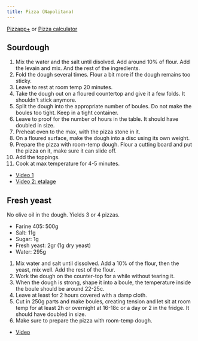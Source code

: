 ```yaml
---
title: Pizza (Napolitana)
---
```


[Pizzapp+](https://apps.apple.com/fr/app/pizzapp/id1228158792#?platform=ipad)
or [Pizza calculator](https://pizza-calculator.the-bread-code.io/)

Sourdough
---------

1.  Mix the water and the salt until disolved. Add around 10% of flour.
    Add the levain and mix. And the rest of the ingredients.
2.  Fold the dough several times. Flour a bit more if the dough remains
    too sticky.
3.  Leave to rest at room temp 20 minutes.
4.  Take the dough out on a floured countertop and give it a few folds.
    It shouldn't stick anymore.
5.  Split the dough into the appropriate number of boules. Do not make
    the boules too tight. Keep in a tight container.
6.  Leave to proof for the number of hours in the table. It should have
    doubled in size.
7.  Preheat oven to the max, with the pizza stone in it.
8.  On a floured surface, make the dough into a disc using its own
    weight.
9.  Prepare the pizza with room-temp dough. Flour a cutting board and
    put the pizza on it, make sure it can slide off.
10. Add the toppings.
11. Cook at max temperature for 4-5 minutes.

-   [Video 1](https://www.youtube.com/watch?v=PntHJgueOtQ)
-   [Video 2: etalage](https://www.youtube.com/watch?v=XQj_P6kOa-k)


Fresh yeast
-----------

No olive oil in the dough. Yields 3 or 4 pizzas.

-   Farine 405: 500g
-   Salt: 11g
-   Sugar: 1g
-   Fresh yeast: 2gr (1g dry yeast)
-   Water: 295g

1.  Mix water and salt until dissolved. Add a 10% of the flour, then the
    yeast, mix well. Add the rest of the flour.
2.  Work the dough on the counter-top for a while without tearing it.
3.  When the dough is strong, shape it into a boule, the temperature
    inside the boule should be around 22-25c.
4.  Leave at least for 2 hours covered with a damp cloth.
5.  Cut in 250g parts and make boules, creating tension and let sit at
    room temp for at least 2h or overnight at 16-18c or a day or 2 in
    the fridge. It should have doubled in size.
6.  Make sure to prepare the pizza with room-temp dough.

-   [Video](https://www.youtube.com/watch?v=8Q_9h6VKm9c)
